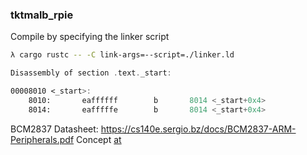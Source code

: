 ### tktmalb_rpie

Compile by specifying the linker script

``` bash
λ cargo rustc -- -C link-args=--script=./linker.ld
```

``` asm
Disassembly of section .text._start:

00008010 <_start>:
    8010:       eaffffff        b       8014 <_start+0x4>
    8014:       eafffffe        b       8014 <_start+0x4>
```

BCM2837 Datasheet: https://cs140e.sergio.bz/docs/BCM2837-ARM-Peripherals.pdf
Concept [at](https://archive.fosdem.org/2017/schedule/event/programming_rpi3/attachments/slides/1475/export/events/attachments/programming_rpi3/slides/1475/bare_metal_rpi3.pdf)